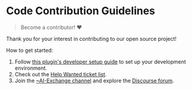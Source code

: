 # Code Contribution Guidelines

> Become a contributor! ❤️

Thank you for your interest in contributing to our open source project!

How to get started:

1. Follow [this plugin's developer setup guide](./docs/developer-setup-guide.md) to set up your development environment.
1. Check out the [Help Wanted ticket list](https://github.com/mattermost/mattermost-plugin-ai/labels/help%20wanted).
1. Join the [~AI-Exchange channel](https://community.mattermost.com/core/channels/ai-exchange) and explore the [Discourse forum](https://forum.mattermost.com/c/openops-ai/40).

